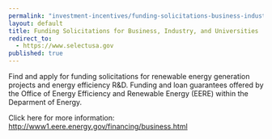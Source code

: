 ```yaml
---
permalink: "investment-incentives/funding-solicitations-business-industry-and-universities.html"
layout: default
title: Funding Solicitations for Business, Industry, and Universities
redirect_to:
  - https://www.selectusa.gov
published: true
---
```


<P>Find and apply for&nbsp;funding solicitations for renewable energy generation projects and&nbsp;energy efficiency R&amp;D. Funding and loan guarantees offered by the Office of Energy Efficiency and Renewable Energy (EERE) within the Deparment of Energy.</p>
<P>Click here for more information: <A href="http://www1.eere.energy.gov/financing/business.html">http://www1.eere.energy.gov/financing/business.html</a></p>
<P>&nbsp;</p>